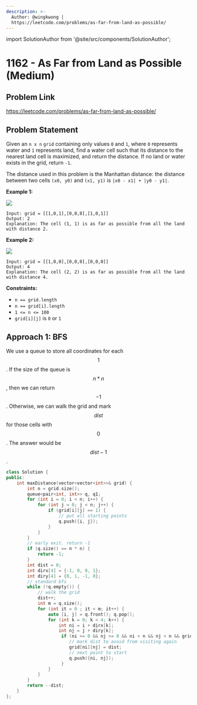 ```yaml
---
description: >-
  Author: @wingkwong |
  https://leetcode.com/problems/as-far-from-land-as-possible/
---
```


import SolutionAuthor from '@site/src/components/SolutionAuthor';

# 1162 -  As Far from Land as Possible (Medium)

## Problem Link

https://leetcode.com/problems/as-far-from-land-as-possible/

## Problem Statement

Given an `n x n` `grid` containing only values `0` and `1`, where `0` represents water and `1` represents land, find a water cell such that its distance to the nearest land cell is maximized, and return the distance. If no land or water exists in the grid, return `-1`.

The distance used in this problem is the Manhattan distance: the distance between two cells `(x0, y0)` and `(x1, y1)` is `|x0 - x1| + |y0 - y1|`.

**Example 1:**

![](https://assets.leetcode.com/uploads/2019/05/03/1336\_ex1.JPG)

```
Input: grid = [[1,0,1],[0,0,0],[1,0,1]]
Output: 2
Explanation: The cell (1, 1) is as far as possible from all the land with distance 2.
```

**Example 2:**

![](https://assets.leetcode.com/uploads/2019/05/03/1336\_ex2.JPG)

```
Input: grid = [[1,0,0],[0,0,0],[0,0,0]]
Output: 4
Explanation: The cell (2, 2) is as far as possible from all the land with distance 4.
```

**Constraints:**

* `n == grid.length`
* `n == grid[i].length`
* `1 <= n <= 100`
* `grid[i][j]` is `0` or `1`

## Approach 1: BFS

We use a queue to store all coordinates for each $$1$$. If the size of the queue is $$n * n$$, then we can return $$-1$$. Otherwise, we can walk the grid and mark $$dist$$ for those cells with $$0$$. The answer would be $$dist - 1$$.

<SolutionAuthor name="@wingkwong"/>

```cpp
class Solution {
public:
    int maxDistance(vector<vector<int>>& grid) {
        int n = grid.size();
        queue<pair<int, int>> q, q1;
        for (int i = 0; i < n; i++) {
            for (int j = 0; j < n; j++) {
                if (grid[i][j] == 1) {
                    // put all starting points
                    q.push({i, j});
                }
            }
        }
        // early exit. return -1
        if (q.size() == n * n) {
            return -1;
        }
        int dist = 0;
        int dirx[4] = {-1, 0, 0, 1};
        int diry[4] = {0, 1, -1, 0};
        // standard bfs
        while (!q.empty()) {
            // walk the grid
            dist++;
            int m = q.size();
            for (int it = 0 ; it < m; it++) {
                auto [i, j] = q.front(); q.pop();
                for (int k = 0; k < 4; k++) {
                    int ni = i + dirx[k];
                    int nj = j + diry[k];
                     if (ni >= 0 && nj >= 0 && ni < n && nj < n && grid[ni][nj] == 0) {
                        // mark dist to avoid from visiting again
                        grid[ni][nj] = dist;
                        // next point to start
                        q.push({ni, nj});
                     }
                }
            }
        }
        return --dist;
    }
};
```
